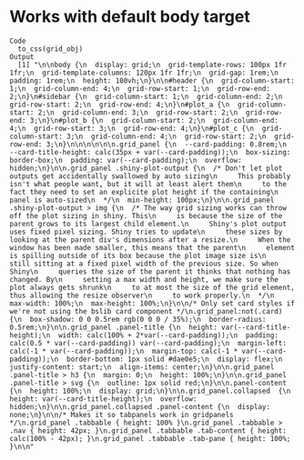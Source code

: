 # Works with default body target

    Code
      to_css(grid_obj)
    Output
      [1] "\n\nbody {\n  display: grid;\n  grid-template-rows: 100px 1fr 1fr;\n  grid-template-columns: 120px 1fr 1fr;\n  grid-gap: 1rem;\n  padding: 1rem;\n  height: 100vh;\n}\n\n#header {\n  grid-column-start: 1;\n  grid-column-end: 4;\n  grid-row-start: 1;\n  grid-row-end: 2;\n}\n#sidebar {\n  grid-column-start: 1;\n  grid-column-end: 2;\n  grid-row-start: 2;\n  grid-row-end: 4;\n}\n#plot_a {\n  grid-column-start: 2;\n  grid-column-end: 3;\n  grid-row-start: 2;\n  grid-row-end: 3;\n}\n#plot_b {\n  grid-column-start: 2;\n  grid-column-end: 4;\n  grid-row-start: 3;\n  grid-row-end: 4;\n}\n#plot_c {\n  grid-column-start: 3;\n  grid-column-end: 4;\n  grid-row-start: 2;\n  grid-row-end: 3;\n}\n\n\n\n\n\n.grid_panel {\n  --card-padding: 0.8rem;\n  --card-title-height: calc(35px + var(--card-padding));\n  box-sizing: border-box;\n  padding: var(--card-padding);\n  overflow: hidden;\n}\n\n.grid_panel .shiny-plot-output {\n  /* Don't let plot outputs get accidentally swallowed by auto sizing\n     This probably isn't what people want, but it will at least alert them\n     to the fact they need to set an explicite plot height if the containing\n     panel is auto-sized\n  */\n  min-height: 100px;\n}\n\n.grid_panel .shiny-plot-output > img {\n  /* The way grid sizing works can throw off the plot sizing in shiny. This\n     is because the size of the parent grows to its largest child element.\n     Shiny's plot output uses fixed pixel sizing. Shiny tries to update\n     these sizes by looking at the parent div's dimensions after a resize.\n     When the window has been made smaller, this means that the parent\n     element is spilling outside of its box because the plot image size is\n     still sitting at a fixed pixel width of the previous size. So when Shiny\n     queries the size of the parent it thinks that nothing has changed. By\n     setting a max width and height, we make sure the plot always gets shrunk\n     to at most the size of the grid element, thus allowing the resize observer\n     to work properly.\n  */\n  max-width: 100%;\n  max-height: 100%;\n}\n\n/* Only set card styles if we're not using the bslib card component */\n.grid_panel:not(.card) {\n  box-shadow: 0 0 0.5rem rgb(0 0 0 / 35%);\n  border-radius: 0.5rem;\n}\n\n.grid_panel .panel-title {\n  height: var(--card-title-height);\n  width: calc(100% + 2*var(--card-padding));\n  padding: calc(0.5 * var(--card-padding)) var(--card-padding);\n  margin-left: calc(-1 * var(--card-padding));\n  margin-top: calc(-1 * var(--card-padding));\n  border-bottom: 1px solid #dae0e5;\n  display: flex;\n  justify-content: start;\n  align-items: center;\n}\n\n.grid_panel .panel-title > h3 {\n  margin: 0;\n  height: 100%;\n}\n\n.grid_panel .panel-title > svg {\n  outline: 1px solid red;\n}\n\n.panel-content {\n  height: 100%;\n  display: grid;\n}\n\n.grid_panel.collapsed  {\n  height: var(--card-title-height);\n  overflow: hidden;\n}\n\n.grid_panel.collapsed .panel-content {\n  display: none;\n}\n\n/* Makes it so tabpanels work in gridpanels */\n.grid_panel .tabbable { height: 100% }\n.grid_panel .tabbable > .nav { height: 42px; }\n.grid_panel .tabbable .tab-content { height: calc(100% - 42px); }\n.grid_panel .tabbable .tab-pane { height: 100%; }\n\n"

